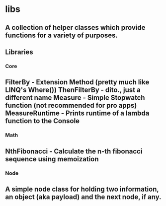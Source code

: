 # libs
A collection of helper classes which provide functions for a variety of purposes.
---
## Libraries

### Core
FilterBy - Extension Method (pretty much like LINQ's Where())
ThenFilterBy - dito., just a different name
Measure - Simple Stopwatch function (not recommended for pro apps)
MeasureRuntime - Prints runtime of a lambda function to the Console
---
### Math
NthFibonacci - Calculate the n-th fibonacci sequence using memoization
---
### Node
A simple node class for holding two information, an object (aka payload) and the next node, if any.
---
